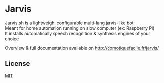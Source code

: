# Jarvis

Jarvis.sh is a lightweight configurable multi-lang jarvis-like bot  
Meant for home automation running on slow computer (ex: Raspberry Pi)  
It installs automatically speech recognition & synthesis engines of your choice  

Overview & full documentation available on http://domotiquefacile.fr/jarvis/

## License

[MIT](https://github.com/alexylem/jarvis/blob/master/LICENSE.md)
